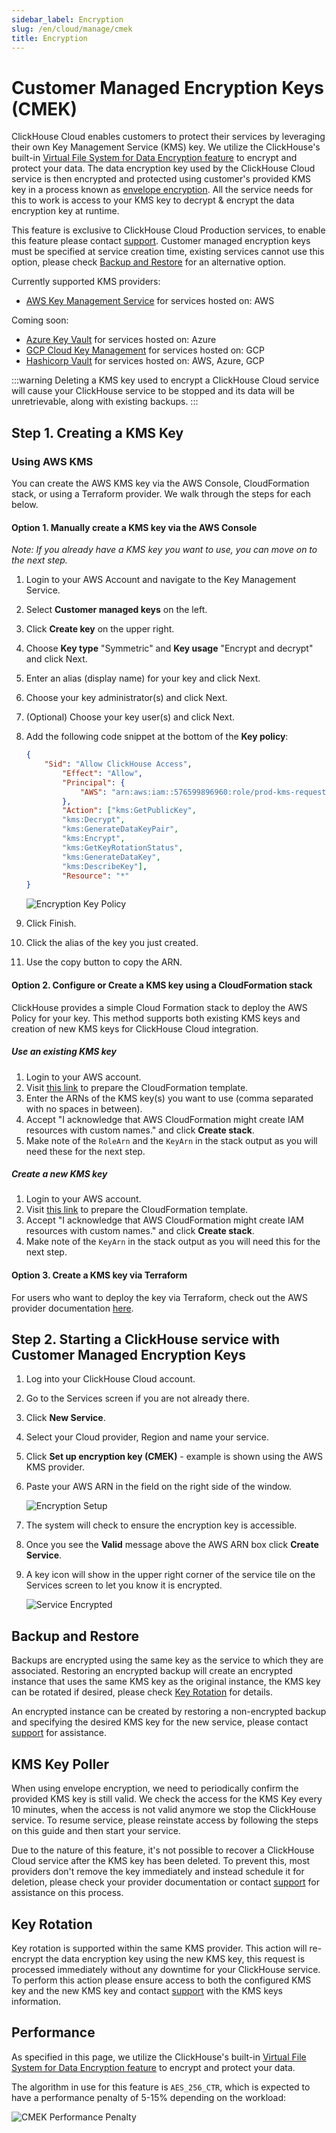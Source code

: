 ```yaml
---
sidebar_label: Encryption
slug: /en/cloud/manage/cmek
title: Encryption
---
```


# Customer Managed Encryption Keys (CMEK)

ClickHouse Cloud enables customers to protect their services by leveraging their own Key Management Service (KMS) key. We utilize the ClickHouse's built-in [Virtual File System for Data Encryption feature](/docs/en/operations/storing-data#encrypted-virtual-file-system) to encrypt and protect your data. The data encryption key used by the ClickHouse Cloud service is then encrypted and protected using customer's provided KMS key in a process known as [envelope encryption](https://docs.aws.amazon.com/wellarchitected/latest/financial-services-industry-lens/use-envelope-encryption-with-customer-master-keys.html). All the service needs for this to work is access to your KMS key to decrypt & encrypt the data encryption key at runtime.

This feature is exclusive to ClickHouse Cloud Production services, to enable this feature please contact [support](/docs/en/cloud/support). Customer managed encryption keys must be specified at service creation time, existing services cannot use this option, please check [Backup and Restore](#backup-and-restore) for an alternative option.

Currently supported KMS providers:

- [AWS Key Management Service](https://aws.amazon.com/kms) for services hosted on: AWS

Coming soon:

- [Azure Key Vault](https://azure.microsoft.com/en-us/products/key-vault) for services hosted on: Azure
- [GCP Cloud Key Management](https://cloud.google.com/security-key-management) for services hosted on: GCP
- [Hashicorp Vault](https://www.hashicorp.com/products/vault) for services hosted on: AWS, Azure, GCP

:::warning
Deleting a KMS key used to encrypt a ClickHouse Cloud service will cause your ClickHouse service to be stopped and its data will be unretrievable, along with existing backups.
:::

## Step 1. Creating a KMS Key

### Using AWS KMS

You can create the AWS KMS key via the AWS Console, CloudFormation stack, or using a Terraform provider. We walk through the steps for each below.

#### Option 1. Manually create a KMS key via the AWS Console

*Note: If you already have a KMS key you want to use, you can move on to the next step.*

1. Login to your AWS Account and navigate to the Key Management Service.
2. Select __Customer managed keys__ on the left.
3. Click __Create key__ on the upper right.
4. Choose __Key type__ "Symmetric" and __Key usage__ "Encrypt and decrypt" and click Next.
5. Enter an alias (display name) for your key and click Next.
6. Choose your key administrator(s) and click Next.
7. (Optional) Choose your key user(s) and click Next.
8. Add the following code snippet at the bottom of the __Key policy__:

    ```json
    {
        "Sid": "Allow ClickHouse Access",
            "Effect": "Allow",
            "Principal": {
                "AWS": "arn:aws:iam::576599896960:role/prod-kms-request-role"
            },
            "Action": ["kms:GetPublicKey",
            "kms:Decrypt",
            "kms:GenerateDataKeyPair",
            "kms:Encrypt",
            "kms:GetKeyRotationStatus",
            "kms:GenerateDataKey",
            "kms:DescribeKey"],
            "Resource": "*"
    }
    ```

    ![Encryption Key Policy](@site/docs/en/_snippets/images/cmek1.png)

9. Click Finish.
10. Click the alias of the key you just created.
11. Use the copy button to copy the ARN.

#### Option 2. Configure or Create a KMS key using a CloudFormation stack

ClickHouse provides a simple Cloud Formation stack to deploy the AWS Policy for your key. This method supports both existing KMS keys and creation of new KMS keys for ClickHouse Cloud integration.

##### Use an existing KMS key

1. Login to your AWS account.
2. Visit [this link](https://us-west-2.console.aws.amazon.com/cloudformation/home?region=us-west-2#/stacks/quickcreate?templateURL=https://s3.us-east-2.amazonaws.com/clickhouse-public-resources.clickhouse.cloud/cf-templates/cmek.yaml&stackName=ClickHouseBYOK&param_KMSCreate=false&param_ClickHouseRole=arn:aws:iam::576599896960:role/prod-kms-request-role) to prepare the CloudFormation template.
3. Enter the ARNs of the KMS key(s) you want to use (comma separated with no spaces in between).
4. Accept "I acknowledge that AWS CloudFormation might create IAM resources with custom names." and click __Create stack__.
5. Make note of the `RoleArn` and the `KeyArn` in the stack output as you will need these for the next step.

##### Create a new KMS key

1. Login to your AWS account.
2. Visit [this link](https://us-west-2.console.aws.amazon.com/cloudformation/home?region=us-west-2#/stacks/quickcreate?templateURL=https://s3.us-east-2.amazonaws.com/clickhouse-public-resources.clickhouse.cloud/cf-templates/cmek.yaml&stackName=ClickHouseBYOK&param_KMSCreate=true&param_ClickHouseRole=arn:aws:iam::576599896960:role/prod-kms-request-role) to prepare the CloudFormation template.
3. Accept "I acknowledge that AWS CloudFormation might create IAM resources with custom names." and click __Create stack__.
4. Make note of the `KeyArn` in the stack output as you will need this for the next step.

#### Option 3. Create a KMS key via Terraform

For users who want to deploy the key via Terraform, check out the AWS provider documentation [here](https://registry.terraform.io/providers/hashicorp/aws/latest/docs/resources/kms_key).

## Step 2. Starting a ClickHouse service with Customer Managed Encryption Keys

1. Log into your ClickHouse Cloud account.
2. Go to the Services screen if you are not already there.
3. Click __New Service__.
4. Select your Cloud provider, Region and name your service.
5. Click __Set up encryption key (CMEK)__ - example is shown using the AWS KMS provider.
6. Paste your AWS ARN in the field on the right side of the window.

    ![Encryption Setup](@site/docs/en/_snippets/images/cmek2.png)

7. The system will check to ensure the encryption key is accessible.
8. Once you see the __Valid__ message above the AWS ARN box click __Create Service__.
9. A key icon will show in the upper right corner of the service tile on the Services screen to let you know it is encrypted.

    ![Service Encrypted](@site/docs/en/_snippets/images/cmek3.png)

## Backup and Restore

Backups are encrypted using the same key as the service to which they are associated. Restoring an encrypted backup will create an encrypted instance that uses the same KMS key as the original instance, the KMS key can be rotated if desired, please check [Key Rotation](#key-rotation) for details.

An encrypted instance can be created by restoring a non-encrypted backup and specifying the desired KMS key for the new service, please contact [support](/docs/en/cloud/support) for assistance.

## KMS Key Poller

When using envelope encryption, we need to periodically confirm the provided KMS key is still valid. We check the access for the KMS Key every 10 minutes, when the access is not valid anymore we stop the ClickHouse service. To resume service, please reinstate access by following the steps on this guide and then start your service.

Due to the nature of this feature, it's not possible to recover a ClickHouse Cloud service after the KMS key has been deleted. To prevent this, most providers don't remove the key immediately and instead schedule it for deletion, please check your provider documentation or contact [support](/docs/en/cloud/support) for assistance on this process.

## Key Rotation

Key rotation is supported within the same KMS provider. This action will re-encrypt the data encryption key using the new KMS key, this request is processed immediately without any downtime for your ClickHouse service. To perform this action please ensure access to both the configured KMS key and the new KMS key and contact [support](/docs/en/cloud/support) with the KMS keys information.

## Performance

As specified in this page, we utilize the ClickHouse's built-in [Virtual File System for Data Encryption feature](/docs/en/operations/storing-data#encrypted-virtual-file-system) to encrypt and protect your data.

The algorithm in use for this feature is `AES_256_CTR`, which is expected to have a performance penalty of 5-15% depending on the workload:

![CMEK Performance Penalty](@site/docs/en/_snippets/images/cmek-performance.png)
